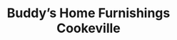 ---
title: "Buddy’s Home Furnishings Cookeville"
url: /cookeville/buddys-home-furnishings-cookeville/
shop: Möbel
---